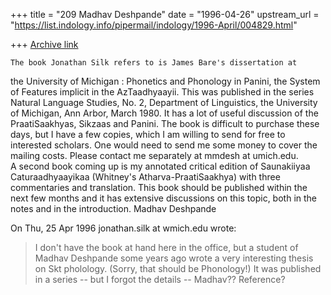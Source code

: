 +++
title = "209 Madhav Deshpande"
date = "1996-04-26"
upstream_url = "https://list.indology.info/pipermail/indology/1996-April/004829.html"

+++
[Archive link](https://list.indology.info/pipermail/indology/1996-April/004829.html)

	The book Jonathan Silk refers to is James Bare's dissertation at 
the University of Michigan : Phonetics and Phonology in Panini, the 
System of Features implicit in the AzTaadhyaayii.  This was published in 
the series Natural Language Studies, No. 2, Department of Linguistics, 
the University of Michigan, Ann Arbor, March 1980.  It has a lot of 
useful discussion of the PraatiSaakhyas, Sikzaas and Panini.  The book is 
difficult to purchase these days, but I have a few copies, which I am 
willing to send for free to interested scholars.  One would need to send 
me some money to cover the mailing costs.  Please contact me separately at 
mmdesh at umich.edu.  
	A second book coming up is my annotated critical edition of 
Saunakiiyaa Caturaadhyaayikaa (Whitney's Atharva-PraatiSaakhya) with 
three commentaries and translation.  This book should be published within 
the next few months and it has extensive discussions on this topic, both 
in the notes and in the introduction.
	Madhav Deshpande

On Thu, 25 Apr 1996 jonathan.silk at wmich.edu wrote:

> I don't have the book at hand here in the office, but a student of Madhav
> Deshpande some years ago wrote a very interesting thesis on Skt pholology. 
> (Sorry, that should be Phonology!)  It was published in a series -- but I
> forgot the details -- Madhav??  Reference?
> 
> 




